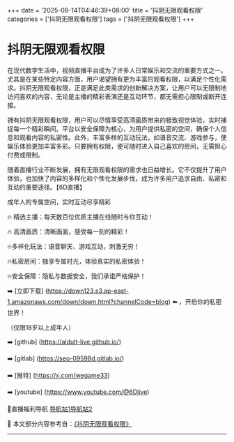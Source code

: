 +++
date = '2025-08-14T04:46:39+08:00'
title = '抖阴无限观看权限'
categories = ['抖阴无限观看权限']
tags = ['抖阴无限观看权限']
+++

# 抖阴无限观看权限

在现代数字生活中，视频直播平台成为了许多人日常娱乐和交流的重要方式之一。尤其是在某些特定内容方面，用户渴望拥有更为丰富的观看权限，以满足个性化需求。抖阴无限观看权限，正是满足此类需求的创新解决方案，让用户可以无限制地访问喜欢的内容，无论是主播的精彩表演还是互动环节，都无需担心限制或断开连接。

拥有抖阴无限观看权限，用户可以尽情享受高清画质带来的极致视觉体验，实时捕捉每一个精彩瞬间。平台以安全保障为核心，为用户提供私密的空间，确保个人信息和观看内容的私密性。此外，丰富多样的互动玩法，如语音交流、游戏参与，使娱乐体验更加丰富多彩。只要拥有权限，便可随时进入自己喜欢的房间，无需担心付费或限制。

随着直播行业不断发展，拥有无限观看权限的需求也日益增长。它不仅提升了用户体验，也加快了内容的多样化和个性化发展步伐，成为许多用户追求自由、私密和互动的重要途径。【6D直播】

成年人的专属空间，实时互动尽享精彩

🔥 精选主播：每天数百位优质主播在线随时与你互动！

🔥 高清画质：清晰画面，感受每一刻的精彩！

🔥多样化玩法：语音聊天、游戏互动，刺激无穷！

🔥私密房间：独享专属时光，体验真实的私密体验！

🔥安全保障：隐私与数据安全，我们承诺严格保护！

➡️ [立即下载] (https://down123.s3.ap-east-1.amazonaws.com/down/down.html?channelCode=blog) ⬅️ ，开启你的私密世界！

 （仅限18岁以上成年人）

➡️ [github] (https://aldult-live.github.io/)

➡️ [gitlab] (https://seo-09598d.gitlab.io/)

➡️ [推特] (https://x.com/wegame33)

➡️ [youtube] (https://www.youtube.com/@6Dlive)

🔞直播福利导航   [导航站1](https://webstack-86085a.gitlab.io/)[导航站2](https://onlygit123-2.github.io/)


📘 本文部分内容参考自：[《抖阴无限观看权限》](https://webstack-hugo-18.pages.dev/)

---
